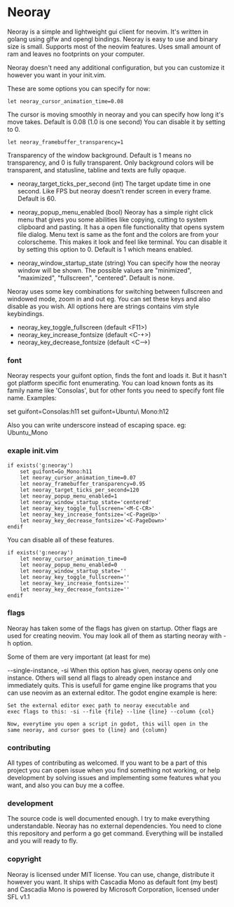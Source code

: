 # Neoray

Neoray is a simple and lightweight gui client for neovim.
It's written in golang using glfw and opengl bindings.
Neoray is easy to use and binary size is small. Supports
most of the neovim features. Uses small amount of ram and
leaves no footprints on your computer.

Neoray doesn't need any additional configuration, but you
can customize it however you want in your init.vim.

These are some options you can specify for now:

```vim
let neoray_cursor_animation_time=0.08
```
The cursor is moving smoothly in neoray and you can specify
how long it's move takes. Default is 0.08 (1.0 is one second)
You can disable it by setting to 0.

```
let neoray_framebuffer_transparency=1
```
Transparency of the window background. Default is 1 means
no transparency, and 0 is fully transparent. Only background
colors will be transparent, and statusline, tabline and texts
are fully opaque.

- neoray_target_ticks_per_second (int)
    The target update time in one second. Like FPS but neoray
    doesn't render screen in every frame. Default is 60.

- neoray_popup_menu_enabled (bool)
    Neoray has a simple right click menu that gives you some abilities
    like copying, cutting to system clipboard and pasting. It has a
    open file functionality that opens system file dialog. Menu text
    is same as the font and the colors are from your colorscheme. This
    makes it look and feel like terminal. You can disable it by setting
    this option to 0. Default is 1 which means enabled.

- neoray_window_startup_state (string)
    You can specify how the neoray window will be shown. The possible
    values are "minimized", "maximized", "fullscreen", "centered".
    Default is none.

Neoray uses some key combinations for switching between fullscreen and
windowed mode, zoom in and out eg. You can set these keys and also
disable as you wish. All options here are strings contains vim style
keybindings.

- neoray_key_toggle_fullscreen (default \<F11>)
- neoray_key_increase_fontsize (default \<C-+>)
- neoray_key_decrease_fontsize (default \<C-->)

### font
Neoray respects your guifont option, finds the font and loads it.
But it hasn't got platform specific font enumerating. You can load
known fonts as its family name like 'Consolas', but for other fonts
you need to specify font file name. Examples:

set guifont=Consolas:h11
set guifont=Ubuntu\ Mono:h12

Also you can write underscore instead of escaping space. eg: Ubuntu_Mono

### exaple init.vim
```vim
if exists('g:neoray')
    set guifont=Go_Mono:h11
    let neoray_cursor_animation_time=0.07
    let neoray_framebuffer_transparency=0.95
    let neoray_target_ticks_per_second=120
    let neoray_popup_menu_enabled=1
    let neoray_window_startup_state='centered'
    let neoray_key_toggle_fullscreen='<M-C-CR>'
    let neoray_key_increase_fontsize='<C-PageUp>'
    let neoray_key_decrease_fontsize='<C-PageDown>'
endif
```

You can disable all of these features.
```vim
if exists('g:neoray')
    let neoray_cursor_animation_time=0
    let neoray_popup_menu_enabled=0
    let neoray_window_startup_state=''
    let neoray_key_toggle_fullscreen=''
    let neoray_key_increase_fontsize=''
    let neoray_key_decrease_fontsize=''
endif
```

### flags
Neoray has taken some of the flags has given on startup.
Other flags are used for creating neovim. You may look all
of them as starting neoray with -h option.

Some of them are very important (at least for me)

--single-instance, -si
    When this option has given, neoray opens only one instance.
    Others will send all flags to already open instance and
    immediately quits. This is usefull for game engine like
    programs that you can use neovim as an external editor.
    The godot engine example is here:

    Set the external editor exec path to neoray executable and
    exec flags to this: -si --file {file} --line {line} --column {col}

    Now, everytime you open a script in godot, this will open in the
    same neoray, and cursor goes to {line} and {column}

### contributing
All types of contributing as welcomed. If you want to be a part of this
project you can open issue when you find something not working, or help
development by solving issues and implementing some features what you want,
and also you can buy me a coffee.

### development
The source code is well documented enough. I try to make everything
understandable. Neoray has no external dependencies. You need to clone
this repository and perform a go get command. Everything will be installed
and you will ready to fly.

### copyright
Neoray is licensed under MIT license. You can use, change, distribute
it however you want. It ships with Cascadia Mono as default font (my best)
and Cascadia Mono is powered by Microsoft Corporation, licensed under SFL v1.1
